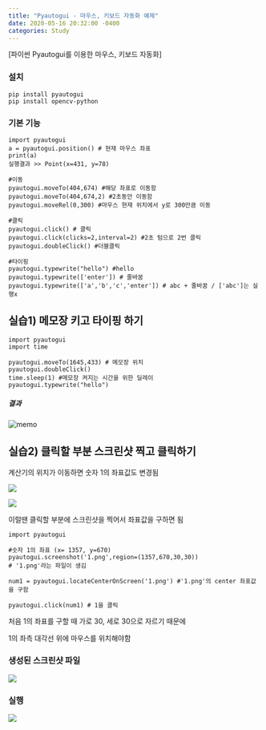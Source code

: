 ```yaml
---
title: "Pyautogui - 마우스, 키보드 자동화 예제"
date: 2020-05-16 20:32:00 -0400
categories: Study
---
```


[파이썬 Pyautogui를 이용한 마우스, 키보드 자동화]



### 설치

```
pip install pyautogui
pip install opencv-python
```

### 기본 기능

```
import pyautogui
a = pyautogui.position() # 현재 마우스 좌표
print(a)
실행결과 >> Point(x=431, y=78)
```

```
#이동
pyautogui.moveTo(404,674) #해당 좌표로 이동함
pyautogui.moveTo(404,674,2) #2초동안 이동함
pyautogui.moveRel(0,300) #마우스 현재 위치에서 y로 300만큼 이동

#클릭
pyautogui.click() # 클릭
pyautogui.click(clicks=2,interval=2) #2초 텀으로 2번 클릭
pyautogui.doubleClick() #더블클릭

#타이핑
pyautogui.typewrite("hello") #hello
pyautogui.typewrite(['enter']) # 줄바꿈
pyautogui.typewrite(['a','b','c','enter']) # abc + 줄바꿈 / ['abc']는 실행x
```



## 실습1) 메모장 키고 타이핑 하기

```
import pyautogui
import time

pyautogui.moveTo(1645,433) # 메모장 위치
pyautogui.doubleClick()
time.sleep(1) #메모장 켜지는 시간을 위한 딜레이
pyautogui.typewrite("hello")
```

##### 결과

![memo](../../assets/images/study/pyautogui/메모장.JPG)





## 실습2) 클릭할 부분 스크린샷 찍고 클릭하기

계산기의 위치가 이동하면 숫자 1의 좌표값도 변경됨

![](../../assets/images/study/pyautogui/계산기1.JPG)

 ![](../../assets/images/study/pyautogui/계산기2.JPG)





이럴땐 클릭할 부분에 스크린샷을 찍어서 좌표값을 구하면 됨

```
import pyautogui

#숫자 1의 좌표 (x= 1357, y=670)
pyautogui.screenshot('1.png',region=(1357,670,30,30))
# '1.png'라는 파일이 생김

num1 = pyautogui.locateCenterOnScreen('1.png') #'1.png'의 center 좌표값을 구함

pyautogui.click(num1) # 1을 클릭
```

처음 1의 좌표를 구할 때 가로 30, 세로 30으로 자르기 때문에 

1의 좌측 대각선 위에 마우스를 위치해야함



### 생성된 스크린샷 파일

![](../../assets/images/study/pyautogui/스샷.JPG)



### 실행

![](../../assets/images/study/pyautogui/계산기숫자.JPG)

